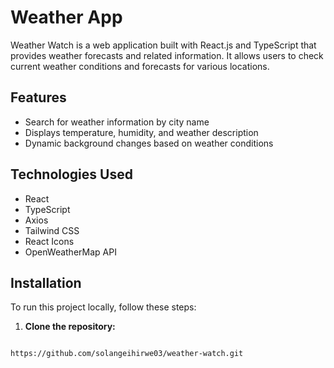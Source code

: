 # Weather App

Weather Watch is a web application built with React.js and TypeScript that provides weather forecasts and related information. It allows users to check current weather conditions and forecasts for various locations.

## Features

- Search for weather information by city name
- Displays temperature, humidity, and weather description
- Dynamic background changes based on weather conditions

## Technologies Used

- React
- TypeScript
- Axios
- Tailwind CSS
- React Icons
- OpenWeatherMap API

## Installation

To run this project locally, follow these steps:

1. **Clone the repository:**

```bash

https://github.com/solangeihirwe03/weather-watch.git